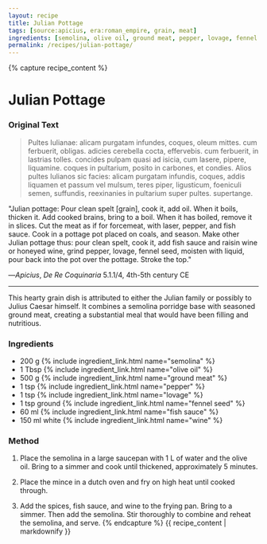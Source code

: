 ```yaml
---
layout: recipe
title: Julian Pottage
tags: [source:apicius, era:roman_empire, grain, meat]
ingredients: [semolina, olive oil, ground meat, pepper, lovage, fennel seed, fish sauce, white wine]
permalink: /recipes/julian-pottage/
---
```


{% capture recipe_content %}
# Julian Pottage

### Original Text
> Pultes Iulianae: alicam purgatam infundes, coques, oleum mittes. cum ferbuerit, obligas. adicies cerebella cocta, effervebis. cum ferbuerit, in lastrias tolles. concides pulpam quasi ad isicia, cum lasere, pipere, liquamine. coques in pultarium, posito in carbones, et condies. Alios pultes Iulianos sic facies: alicam purgatam infundis, coques, addis liquamen et passum vel mulsum, teres piper, ligusticum, foeniculi semen, suffundis, reexinanies in pultarium super pultes. supertange.

"Julian pottage: Pour clean spelt [grain], cook it, add oil. When it boils, thicken it. Add cooked brains, bring to a boil. When it has boiled, remove it in slices. Cut the meat as if for forcemeat, with laser, pepper, and fish sauce. Cook in a pottage pot placed on coals, and season. Make other Julian pottage thus: pour clean spelt, cook it, add fish sauce and raisin wine or honeyed wine, grind pepper, lovage, fennel seed, moisten with liquid, pour back into the pot over the pottage. Stroke the top."

—*Apicius*, *De Re Coquinaria* 5.1.1/4, 4th-5th century CE

___

This hearty grain dish is attributed to either the Julian family or possibly to Julius Caesar himself. It combines a semolina porridge base with seasoned ground meat, creating a substantial meal that would have been filling and nutritious.

### Ingredients
- 200 g {% include ingredient_link.html name="semolina" %}  
- 1 Tbsp {% include ingredient_link.html name="olive oil" %}  
- 500 g {% include ingredient_link.html name="ground meat" %}  
- 1 tsp {% include ingredient_link.html name="pepper" %}  
- 1 tsp {% include ingredient_link.html name="lovage" %}  
- 1 tsp ground {% include ingredient_link.html name="fennel seed" %}  
- 60 ml {% include ingredient_link.html name="fish sauce" %}  
- 150 ml white {% include ingredient_link.html name="wine" %}

### Method
1. Place the semolina in a large saucepan with 1 L of water and the olive oil. Bring to a simmer and cook until thickened, approximately 5 minutes.

2. Place the mince in a dutch oven and fry on high heat until cooked through.

3. Add the spices, fish sauce, and wine to the frying pan. Bring to a simmer. Then add the semolina. Stir thoroughly to combine and reheat the semolina, and serve.
{% endcapture %}
{{ recipe_content | markdownify }}